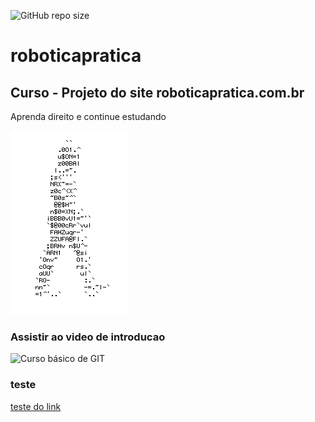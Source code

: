 ![GitHub repo size](https://img.shields.io/github/repo-size/itajacy/roboticapratica)


# roboticapratica
## Curso - Projeto do site roboticapratica.com.br
Aprenda direito e continue estudando


![Homem letra](https://github.com/itajacy/roboticapratica/blob/main/homemletra.gif)
### Assistir ao video de introducao
![Curso básico de GIT](https://img.youtube.com/watch?v=FF1f4bKYhoo&list=PLbEOwbQR9lqzK14I7OOeREEIE4k6rjgIj&index=1)
### teste
[teste do link](https://youtu.be/FF1f4bKYhoo?list=PLbEOwbQR9lqzK14I7OOeREEIE4k6rjgIj&t=1)
